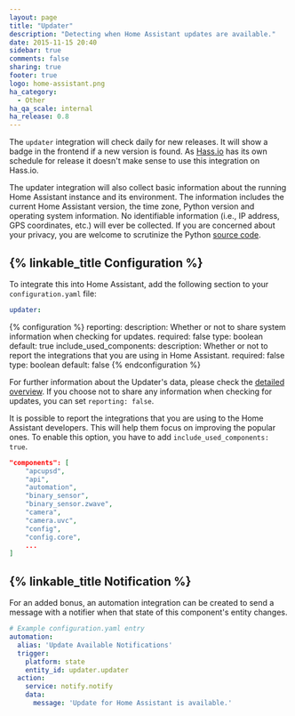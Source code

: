 ```yaml
---
layout: page
title: "Updater"
description: "Detecting when Home Assistant updates are available."
date: 2015-11-15 20:40
sidebar: true
comments: false
sharing: true
footer: true
logo: home-assistant.png
ha_category:
  - Other
ha_qa_scale: internal
ha_release: 0.8
---
```


The `updater` integration will check daily for new releases. It will show a badge in the frontend if a new version is found. As [Hass.io](/hassio/) has its own schedule for release it doesn't make sense to use this integration on Hass.io.

The updater integration will also collect basic information about the running Home Assistant instance and its environment. The information includes the current Home Assistant version, the time zone, Python version and operating system information. No identifiable information (i.e., IP address, GPS coordinates, etc.) will ever be collected. If you are concerned about your privacy, you are welcome to scrutinize the Python [source code](https://github.com/home-assistant/home-assistant/blob/dev/homeassistant/components/updater.py#L91).

## {% linkable_title Configuration %}

To integrate this into Home Assistant, add the following section to your `configuration.yaml` file:

```yaml
updater:
```

{% configuration %}
reporting:
  description: Whether or not to share system information when checking for updates.
  required: false
  type: boolean
  default: true
include_used_components:
  description: Whether or not to report the integrations that you are using in Home Assistant.
  required: false
  type: boolean
  default: false
{% endconfiguration %}

For further information about the Updater's data, please check the [detailed overview](/docs/backend/updater/). If you choose not to share any information when checking for updates, you can set `reporting: false`.

It is possible to report the integrations that you are using to the Home Assistant developers. This will help them focus on improving the popular ones. To enable this option, you have to add `include_used_components: true`.

```json
"components": [
    "apcupsd",
    "api",
    "automation",
    "binary_sensor",
    "binary_sensor.zwave",
    "camera",
    "camera.uvc",
    "config",
    "config.core",
    ...
]
```

## {% linkable_title Notification %}

For an added bonus, an automation integration can be created to send a message with a notifier when that state of this component's entity changes.

```yaml
# Example configuration.yaml entry
automation:
  alias: 'Update Available Notifications'
  trigger:
    platform: state
    entity_id: updater.updater
  action:
    service: notify.notify
    data:
      message: 'Update for Home Assistant is available.'
```
